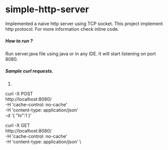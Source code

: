 # simple-http-server

Implemented a naive http server using TCP socket. This project implement http protocol. For more information check inline code. 

##### How to run ?
Run server.java file using java or in any IDE. It will start listening on port 8080. 

##### Sample curl requests. 

1. ```

curl -X POST \
  http://localhost:8080/ \
  -H 'cache-control: no-cache' \
  -H 'content-type: application/json' \
  -d '{
	"hi":1
}'

curl -X GET \
  http://localhost:8080/ \
  -H 'cache-control: no-cache' \
  -H 'content-type: application/json' \
```

